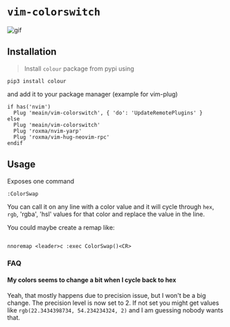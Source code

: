 # `vim-colorswitch`

![gif](https://i.imgur.com/0eXBOvT.gif)

## Installation

> Install `colour` package from pypi using

```
pip3 install colour
```

and add it to your package manager (example for vim-plug)

```
if has('nvim')
  Plug 'meain/vim-colorswitch', { 'do': 'UpdateRemotePlugins' }
else
  Plug 'meain/vim-colorswitch'
  Plug 'roxma/nvim-yarp'
  Plug 'roxma/vim-hug-neovim-rpc'
endif
```

## Usage

Exposes one command

```
:ColorSwap
```

You can call it on any line with a color value and it will cycle through `hex`, `rgb`, 'rgba', 'hsl' values for that
color and replace the value in the line.

You could maybe create a remap like:

```

nnoremap <leader>c :exec ColorSwap()<CR>
```

### FAQ

#### My colors seems to change a bit when I cycle back to hex

Yeah, that mostly happens due to precision issue, but I won't be a big change.
The precision level is now set to 2. If not set you might get values like
`rgb(22.3434398734, 54.234234324, 2)` and I  am guessing nobody wants that.
